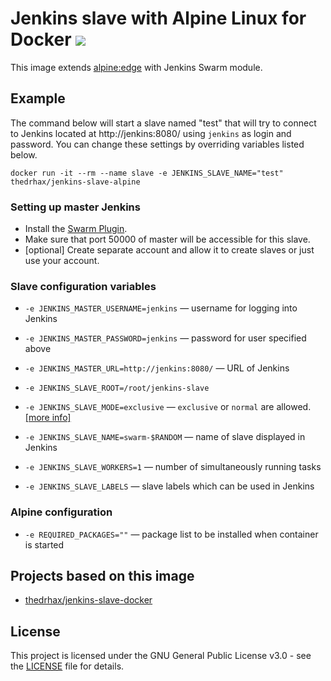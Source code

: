 # Jenkins slave with Alpine Linux for Docker [![](https://images.microbadger.com/badges/image/thedrhax/jenkins-slave-alpine.svg)](https://hub.docker.com/r/thedrhax/jenkins-slave-alpine)

This image extends [alpine:edge](https://hub.docker.com/r/_/docker) with Jenkins Swarm module.

## Example

The command below will start a slave named "test" that will try to connect to Jenkins located at http://jenkins:8080/ using `jenkins` as login and password. You can change these settings by overriding variables listed below.

```
docker run -it --rm --name slave -e JENKINS_SLAVE_NAME="test" thedrhax/jenkins-slave-alpine
```

### Setting up master Jenkins

* Install the [Swarm Plugin](https://wiki.jenkins-ci.org/display/JENKINS/Swarm+Plugin).
* Make sure that port 50000 of master will be accessible for this slave.
* [optional] Create separate account and allow it to create slaves or just use your account.

### Slave configuration variables

* `-e JENKINS_MASTER_USERNAME=jenkins` — username for logging into Jenkins
* `-e JENKINS_MASTER_PASSWORD=jenkins` — password for user specified above
* `-e JENKINS_MASTER_URL=http://jenkins:8080/` — URL of Jenkins

* `-e JENKINS_SLAVE_ROOT=/root/jenkins-slave`
* `-e JENKINS_SLAVE_MODE=exclusive` — `exclusive` or `normal` are allowed. [[more info]](https://wiki.jenkins-ci.org/display/JENKINS/Swarm+Plugin)
* `-e JENKINS_SLAVE_NAME=swarm-$RANDOM` — name of slave displayed in Jenkins
* `-e JENKINS_SLAVE_WORKERS=1` — number of simultaneously running tasks
* `-e JENKINS_SLAVE_LABELS` — slave labels which can be used in Jenkins

### Alpine configuration

* `-e REQUIRED_PACKAGES=""` — package list to be installed when container is started

## Projects based on this image

* [thedrhax/jenkins-slave-docker](https://github.com/thedrhax-dockerfiles/jenkins-slave-docker)

## License

This project is licensed under the GNU General Public License v3.0 - see the [LICENSE](./LICENSE) file for details.
